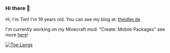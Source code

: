### Hi there 👋

Hi, I'm Tim! I'm 19 years old.
You can see my blog at: [theidler.de](https://theidler.de)

I'm currently working on my Minecraft mod: "Create: Mobile Packages" see more [here](https://github.com/timplay33/Create-Mobile-Packages)!

[![Top Langs](https://github-readme-stats.vercel.app/api/top-langs/?username=timplay33&layout=compact&theme=tokyonight)](https://github.com/anuraghazra/github-readme-stats)
